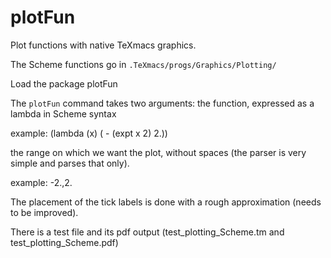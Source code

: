 # plotFun
Plot functions with native TeXmacs graphics.

The Scheme functions go in `.TeXmacs/progs/Graphics/Plotting/`

Load the package plotFun

The `plotFun` command takes two arguments: the function, expressed as a lambda in Scheme syntax

example: (lambda (x) ( - (expt x 2) 2.))

the range on which we want the plot, without spaces (the parser is very simple and parses that only).

example: -2.,2.

The placement of the tick labels is done with a rough approximation (needs to be improved).

There is a test file and its pdf output (test_plotting_Scheme.tm and test_plotting_Scheme.pdf)
